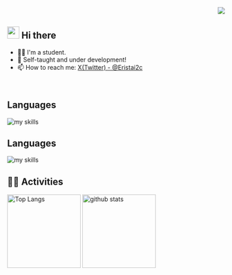 <!-- 1. GitHub usernameを変更 -->
<div align="right">
  <img src="https://komarev.com/ghpvc/?Erista01=Erista01" />
</div>


<!-- 2. プロフィールや連絡先を変更 -->
## <img src="[https://media.giphy.com/media/hvRJCLFzcasrR4ia7z/giphy.gif](https://tenor.com/ja/view/party-parrot-party-parrot-gif-15648455)" width="28"> Hi there

- 🧑‍💻 I'm a student.
- 🌱 Self-taught and under development!
- 📫 How to reach me: [X(Twitter) - @Eristai2c](https://x.com/Eristai2c)
<br>


<!-- 3. 好きな技術スタックに変更 -->
<!-- ライトモート：theme=light, ダークモート：theme=dark -->
<!-- アイコンの選択肢一覧：https://arc.net/l/quote/zizyykfh -->
## Languages
<img alt="my skills" src="https://skillicons.dev/icons?theme=dark&perline=7&i=arduino,c,cpp,blender,raspberrypi," />
<br>

## Languages
<img alt="my skills" src="https://skillicons.dev/icons?theme=dark&perline=7&i=,blender,visualstudio,vscode" />
<br>

<!-- 4. GitHub usernameを変更, 2箇所 -->
<!-- ライトモート：theme=light, ダークモート：theme=vue-dark  -->
## 🏃‍♀️ Activities
<div align="left"> 
  <img alt="Top Langs" height="170px" src="https://github-readme-stats.vercel.app/api?Erista01=Erista01&theme=vue-dark&layout=compact" />
  <img alt="github stats" height="170px" src="https://github-readme-stats.vercel.app/api/top-langs/?Erista01=Erista01&theme=vue-dark&layout=compact" />
</div>
<!--
This repository is a ✨ _special_ ✨ repository because its `README.md` (this file) appears on your GitHub profile.

Here are some ideas to get you started:

- 🔭 I’m currently working on ...
- 🌱 I’m currently learning ...
- 👯 I’m looking to collaborate on ...
- 🤔 I’m looking for help with ...
- 💬 Ask me about ...
- 📫 How to reach me: ...
- 😄 Pronouns: ...
- ⚡ Fun fact: ...
-->

